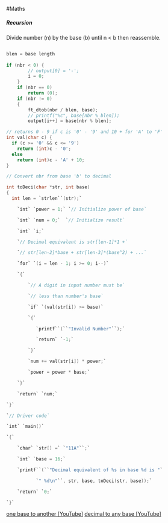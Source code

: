 #Maths 
##### Recursion
Divide number (n) by the base (b) until n < b then reassemble.

```c

blen = base length
	
if (nbr < 0) {
		// output[0] = '-';
		i = 0;
	}
	if (nbr == 0)
		return (0);
	if (nbr != 0)
	{
		ft_dtob(nbr / blen, base);
		// printf("%c", base[nbr % blen]);
		output[i++] = base[nbr % blen];
```

```C
// returns 0 - 9 if c is '0' - '9' and 10 + for 'A' to 'F'
int val(char c) {
  if (c >= '0' && c <= '9')
    return (int)c - '0';
  else
    return (int)c - 'A' + 10;
}

// Convert nbr from base 'b' to decimal

int toDeci(char *str, int base)
{
  int len = `strlen``(str);`

    `int` `power = 1;` `// Initialize power of base`

    `int` `num = 0;`  `// Initialize result`

    `int` `i;`

    `// Decimal equivalent is str[len-1]*1 +`

    `// str[len-2]*base + str[len-3]*(base^2) + ...`

    `for` `(i = len - 1; i >= 0; i--)`

    `{`

        `// A digit in input number must be`

        `// less than number's base`

        `if` `(val(str[i]) >= base)`

        `{`

           `printf``(``"Invalid Number"``);`

           `return` `-1;`

        `}`

        `num += val(str[i]) * power;`

        `power = power * base;`

    `}`

    `return` `num;`

`}`

`// Driver code`

`int` `main()`

`{`

    `char` `str[] =` `"11A"``;`

    `int` `base = 16;`

    `printf``(``"Decimal equivalent of %s in base %d is "`

           `" %d\n"``, str, base, toDeci(str, base));`

    `return` `0;`

`}`
```

[one base to another [YouTube]](https://youtu.be/hIs3A6gGz2w?si=8_fPH_qtNwnX3EeL)
[decimal to any base [YouTube]](https://www.youtube.com/watch?v=szkJP9bSr3k&ab_channel=bparanj)